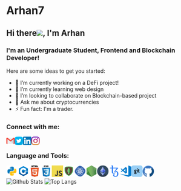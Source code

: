 # Arhan7
## Hi there<img src="https://raw.githubusercontent.com/aemmadi/aemmadi/master/wave.gif" width="30px">, I'm Arhan  

### I'm an Undergraduate Student, Frontend and Blockchain Developer!

Here are some ideas to get you started:

- 🔭 I’m currently working on a DeFi project!
- 🌱 I’m currently learning web design
- 👯 I’m looking to collaborate on Blockchain-based project
- 💬 Ask me about cryptocurrencies
- ⚡ Fun fact: I'm a trader.

### Connect with me:

[<img align="left" alt="ArhanChoudhury | Maiil" width="22px" src="images/gmail.png"/>][Mail]
[<img align="left" alt="ArhanChoudhury | Twitter" width="22px" src="images/twitter.png" />][twitter]
[<img align="left" alt="ArhanChoudhury | LinkedIn" width="22px" src="images/linkedin.png" />][linkedin]
[<img align="left" alt="ArhanChoudhury | Instagram" width="22px" src="images/instagram.png" />][instagram]
<br />
### Language and Tools:
<img align="left" alt="Python" width="30px" src="images/python.png" />
<img align="left" alt="C++" width="30px" src="images/c++.png" />
<img align="left" alt="HTML5" width="30px" src="images/html.png" />
<img align="left" alt="CSS3" width="30px" src="images/css.png" />
<img align="left" alt="JavaScript" width="30px" src="images/javascript.png" />
<img align="left" alt="MongoDB" width="30px" src="images/mongodb.png"/>
<img align="left" alt="React" width="30px" src="images/react.png" />
<img align="left" alt="Node.js" width="30px" src="images/nodejs.png" />
<img align="left" alt="Solidity" width="30px"  src="images/eth.png" />
<img align="left" alt="Tezos" width="30px" src="images/tezos.png" />
<img align="left" alt="Visual Studio Code" width="30px" src="images/vscode.png" />
<img align="left" alt="Git" width="30px" src="images/git.png" />
<img align="left" alt="GitHub" width="30px" src="images/github.png"/>


<br> <br>
![Github Stats](https://github-readme-stats.vercel.app/api?username=Arhan13&count_private=true&show_icons=true&include_all_commits=false&theme=dark&hide_border=false&&layout=compact)
![Top Langs](https://github-readme-stats.vercel.app/api/top-langs/?username=Arhan13&hide=TeX&layout=compact&theme=dark&hide_border=true)




[twitter]: https://twitter.com/arhan_choudhury
[instagram]: https://www.instagram.com/arhanchoudhury/
[linkedin]: https://www.linkedin.com/in/arhan-choudhury-941527120/
[mail]: mailto:arhan@smartchain.me

